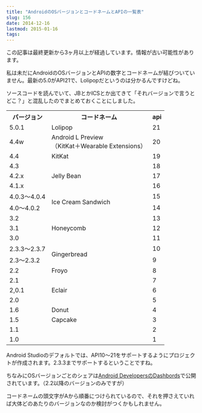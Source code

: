 ```yaml
---
title: "AndroidのOSバージョンとコードネームとAPIの一覧表"
slug: 156
date: 2014-12-16
lastmod: 2015-01-16
tags: 
---
```


<div id="wppda_alert">この記事は最終更新から3ヶ月以上が経過しています。情報が古い可能性があります。</div><p>私は未だにAndroidのOSバージョンとAPIの数字とコードネームが結びついていません。最新の5.0がAPI21で、Lolipopだというのは分かるんですけどね。</p>
<p>ソースコードを読んでいて、JBとかICSとか出てきて「それバージョンで言うとどこ？」と混乱したのでまとめておくことにしました。</p>
<table>
<tbody>
<tr>
<th>バージョン</th>
<th>コードネーム</th>
<th>api</th>
</tr>
<tr>
<td>5.0.1</td>
<td>Lolipop</td>
<td>21</td>
</tr>
<tr>
<td>4.4w</td>
<td>Android L Preview<br />（KitKat＋Wearable Extensions）</td>
<td>20</td>
</tr>
<tr>
<td>4.4</td>
<td>KitKat</td>
<td>19</td>
</tr>
<tr>
<td>4.3</td>
<td rowspan="3">Jelly Bean</td>
<td>18</td>
</tr>
<tr>
<td>4.2.x</td>
<td>17</td>
</tr>
<tr>
<td>4.1.x</td>
<td>16</td>
</tr>
<tr>
<td>4.0.3〜4.0.4</td>
<td rowspan="2">Ice Cream Sandwich</td>
<td>15</td>
</tr>
<tr>
<td>4.0〜4.0.2</td>
<td>14</td>
</tr>
<tr>
<td>3.2</td>
<td rowspan="3">Honeycomb</td>
<td>13</td>
</tr>
<tr>
<td>3.1</td>
<td>12</td>
</tr>
<tr>
<td>3.0</td>
<td>11</td>
</tr>
<tr>
<td>2.3.3〜2.3.7</td>
<td rowspan="2">Gingerbread</td>
<td>10</td>
</tr>
<tr>
<td>2.3〜2.3.2</td>
<td>9</td>
</tr>
<tr>
<td>2.2</td>
<td>Froyo</td>
<td>8</td>
</tr>
<tr>
<td>2.1</td>
<td rowspan="3">Eclair</td>
<td>7</td>
</tr>
<tr>
<td>2,0.1</td>
<td>6</td>
</tr>
<tr>
<td>2.0</td>
<td>5</td>
</tr>
<tr>
<td>1.6</td>
<td>Donut</td>
<td>4</td>
</tr>
<tr>
<td>1.5</td>
<td>Capcake</td>
<td>3</td>
</tr>
<tr>
<td>1.1</td>
<td> </td>
<td>2</td>
</tr>
<tr>
<td>1.0</td>
<td> </td>
<td>1</td>
</tr>
</tbody>
</table>
<p>Android Studioのデフォルトでは、API10〜21をサポートするようにプロジェクトが作成されます。2.3.3までサポートするということですね。</p>
<p>ちなみにOSバージョンごとのシェアは<a href="http://developer.android.com/about/dashboards/index.html">Android DevelopersのDashbords</a>で公開されています。（2.2以降のバージョンのみですが）</p>
<p>コードネームの頭文字がAから順番につけられているので、それを押さえていれば大体どのあたりのバージョンなのか検討がつくかもしれません。</p>

  